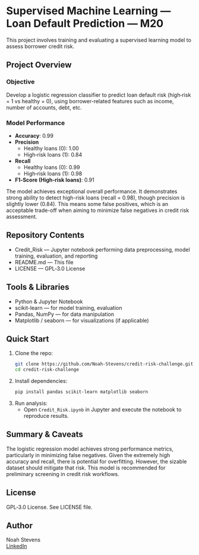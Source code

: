 # Supervised Machine Learning — Loan Default Prediction — M20

This project involves training and evaluating a supervised learning model to assess borrower credit risk.

## Project Overview

### Objective  
Develop a logistic regression classifier to predict loan default risk (high‑risk = 1 vs healthy = 0), using borrower-related features such as income, number of accounts, debt, etc.

### Model Performance  
- **Accuracy**: 0.99  
- **Precision**  
  - Healthy loans (0): 1.00  
  - High‑risk loans (1): 0.84  
- **Recall**  
  - Healthy loans (0): 0.99  
  - High‑risk loans (1): 0.98  
- **F1‑Score (High‑risk loans)**: 0.91  

The model achieves exceptional overall performance. It demonstrates strong ability to detect high-risk loans (recall = 0.98), though precision is slightly lower (0.84). This means some false positives, which is an acceptable trade-off when aiming to minimize false negatives in credit risk assessment.

## Repository Contents  
- Credit_Risk — Jupyter notebook performing data preprocessing, model training, evaluation, and reporting  
- README.md — This file  
- LICENSE — GPL‑3.0 License  

## Tools & Libraries  
- Python & Jupyter Notebook  
- scikit-learn — for model training, evaluation  
- Pandas, NumPy — for data manipulation  
- Matplotlib / seaborn — for visualizations (if applicable)  

## Quick Start  
1. Clone the repo:  
   ```bash
   git clone https://github.com/Noah-Stevens/credit-risk-challenge.git
   cd credit-risk-challenge
   ```  
2. Install dependencies:  
   ```bash
   pip install pandas scikit-learn matplotlib seaborn
   ```  
3. Run analysis:  
   - Open `Credit_Risk.ipynb` in Jupyter and execute the notebook to reproduce results.

## Summary & Caveats  
The logistic regression model achieves strong performance metrics, particularly in minimizing false negatives. Given the extremely high accuracy and recall, there is potential for overfitting. However, the sizable dataset should mitigate that risk. This model is recommended for preliminary screening in credit risk workflows.

## License  
GPL‑3.0 License. See LICENSE file.

## Author  
Noah Stevens  
[LinkedIn](https://www.linkedin.com/in/noah-stevens-2a47a3331/)
